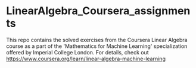# LinearAlgebra_Coursera_assignments
This repo contains the solved exercises from the Coursera Linear Algebra course as a part of the 'Mathematics for Machine Learning' specialization offered by Imperial College London. 
For details, check out https://www.coursera.org/learn/linear-algebra-machine-learning
